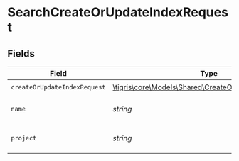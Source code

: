 # SearchCreateOrUpdateIndexRequest


## Fields

| Field                                                                                                      | Type                                                                                                       | Required                                                                                                   | Description                                                                                                |
| ---------------------------------------------------------------------------------------------------------- | ---------------------------------------------------------------------------------------------------------- | ---------------------------------------------------------------------------------------------------------- | ---------------------------------------------------------------------------------------------------------- |
| `createOrUpdateIndexRequest`                                                                               | [\tigris\core\Models\Shared\CreateOrUpdateIndexRequest](../../Models/Shared/CreateOrUpdateIndexRequest.md) | :heavy_check_mark:                                                                                         | N/A                                                                                                        |
| `name`                                                                                                     | *string*                                                                                                   | :heavy_check_mark:                                                                                         | search index name.                                                                                         |
| `project`                                                                                                  | *string*                                                                                                   | :heavy_check_mark:                                                                                         | Tigris project name.                                                                                       |
